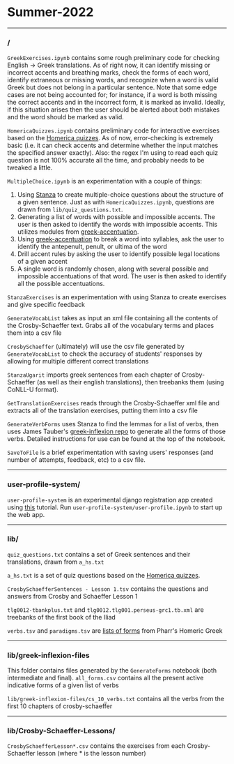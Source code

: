 # Summer-2022

---

### /

`GreekExercises.ipynb` contains some rough preliminary code for checking English -> Greek translations. As of right now, it can identify missing or incorrect accents and breathing marks, check the forms of each word, identify extraneous or missing words, and recognize when a word is valid Greek but does not belong in a particular sentence. Note that some edge cases are not being accounted for; for instance, if a word is both missing the correct accents and in the incorrect form, it is marked as invalid. Ideally, if this situation arises then the user should be alerted about both mistakes and the word should be marked as valid.

`HomericaQuizzes.ipynb` contains preliminary code for interactive exercises based on the [Homerica quizzes](https://github.com/gregorycrane/Homerica/tree/master/quizzes). As of now, error-checking is extremely basic (i.e. it can check accents and determine whether the input matches the specified answer exactly). Also: the regex I'm using to read each quiz question is not 100% accurate all the time, and probably needs to be tweaked a little.

`MultipleChoice.ipynb` is an experimentation with a couple of things: 
1. Using [Stanza](https://stanfordnlp.github.io/stanza/index.html) to create multiple-choice questions about the structure of a given sentence. Just as with `HomericaQuizzes.ipynb`, questions are drawn from `lib/quiz_questions.txt`. 
2. Generating a list of words with possible and impossible accents. The user is then asked to identify the words with impossible accents. This utilizes modules from [greek-accentuation](https://github.com/jtauber/greek-accentuation).
3. Using [greek-accentuation](https://github.com/jtauber/greek-accentuation) to break a word into syllables, ask the user to identify the antepenult, penult, or ultima of the word
4. Drill accent rules by asking the user to identify possible legal locations of a given accent
5. A single word is randomly chosen, along with several possible and impossible accentuations of that word. The user is then asked to identify all the possible accentuations.

`StanzaExercises` is an experimentation with using Stanza to create exercises and give specific feedback

`GenerateVocabList` takes as input an xml file containing all the contents of the Crosby-Schaeffer text. Grabs all of the vocabulary terms and places them into a csv file

`CrosbySchaeffer` (ultimately) will use the csv file generated by `GenerateVocabList` to check the accuracy of students' responses by allowing for multiple different correct translations 

`StanzaUgarit` imports greek sentences from each chapter of Crosby-Schaeffer (as well as their english translations), then treebanks them (using CoNLL-U format).

`GetTranslationExercises` reads through the Crosby-Schaeffer xml file and extracts all of the translation exercises, putting them into a csv file

`GenerateVerbForms` uses Stanza to find the lemmas for a list of verbs, then uses James Tauber's [greek-inflexion repo](https://github.com/jtauber/greek-inflexion) to generate all the forms of those verbs. Detailed instructions for use can be found at the top of the notebook.

`SaveToFile` is a brief experimentation with saving users' responses (and number of attempts, feedback, etc) to a csv file.



---

### user-profile-system/

`user-profile-system` is an experimental django registration app created using [this](https://dev.to/earthcomfy/creating-a-django-registration-login-app-part-i-1di5) tutorial. Run `user-profile-system/user-profile.ipynb` to start up the web app.

---

### lib/

`quiz_questions.txt` contains a set of Greek sentences and their translations, drawn from `a_hs.txt`

`a_hs.txt` is a set of quiz questions based on the [Homerica quizzes](https://github.com/gregorycrane/Homerica/tree/master/quizzes). 

`CrosbySchaefferSentences - Lesson 1.tsv` contains the questions and answers from Crosby and Schaeffer Lesson 1

`tlg0012-tbankplus.txt` and `tlg0012.tlg001.perseus-grc1.tb.xml` are treebanks of the first book of the Iliad

`verbs.tsv` and `paradigms.tsv` are [lists of forms](https://github.com/jtauber/greek-inflexion/tree/master/homer-data) from Pharr's Homeric Greek

---

### lib/greek-inflexion-files

This folder contains files generated by the `GenerateForms` notebook (both intermediate and final). `all_forms.csv` contains all the present active indicative forms of a given list of verbs

`lib/greek-inflexion-files/cs_10_verbs.txt` contains all the verbs from the first 10 chapters of crosby-schaeffer

---

### lib/Crosby-Schaeffer-Lessons/

`CrosbySchaefferLesson*.csv` contains the exercises from each Crosby-Schaeffer lesson (where * is the lesson number)
